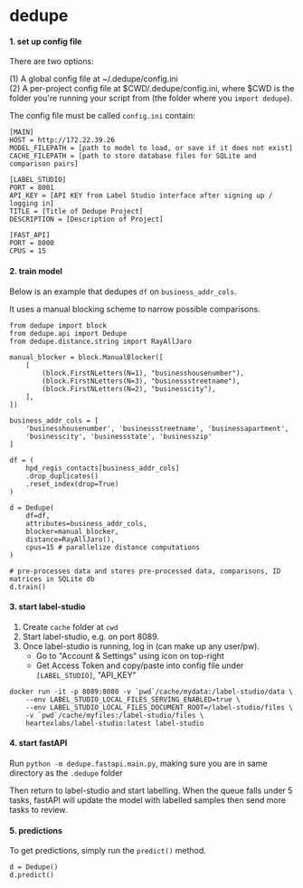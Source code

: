 # dedupe  

#### 1. set up config file

There are two options:

(1) A global config file at ~/.dedupe/config.ini  
(2) A per-project config file at $CWD/.dedupe/config.ini, where $CWD is the folder you're running your script from (the folder where you `import dedupe`).

The config file must be called `config.ini` contain:

```
[MAIN]
HOST = http://172.22.39.26
MODEL_FILEPATH = [path to model to load, or save if it does not exist]
CACHE_FILEPATH = [path to store database files for SQLite and comparison pairs]

[LABEL_STUDIO]
PORT = 8001
API_KEY = [API KEY from Label Studio interface after signing up / logging in]
TITLE = [Title of Dedupe Project]
DESCRIPTION = [Description of Project]

[FAST_API]
PORT = 8000
CPUS = 15
```

#### 2. train model

Below is an example that dedupes `df` on `business_addr_cols`.

It uses a manual blocking scheme to narrow possible comparisons.

```
from dedupe import block
from dedupe.api import Dedupe
from dedupe.distance.string import RayAllJaro

manual_blocker = block.ManualBlocker([
    [
        (block.FirstNLetters(N=1), "businesshousenumber"),
        (block.FirstNLetters(N=3), "businessstreetname"), 
        (block.FirstNLetters(N=2), "businesscity"), 
    ],
])

business_addr_cols = [
    'businesshousenumber', 'businessstreetname', 'businessapartment',
    'businesscity', 'businessstate', 'businesszip'
]

df = (
    hpd_regis_contacts[business_addr_cols]
    .drop_duplicates()
    .reset_index(drop=True)
)

d = Dedupe(
    df=df, 
    attributes=business_addr_cols, 
    blocker=manual_blocker,
    distance=RayAllJaro(), 
    cpus=15 # parallelize distance computations
)

# pre-processes data and stores pre-processed data, comparisons, ID matrices in SQLite db
d.train()
```

#### 3. start label-studio

1. Create `cache` folder at `cwd`
2. Start label-studio, e.g. on port 8089.
3. Once label-studio is running, log in (can make up any user/pw).
    - Go to "Account & Settings" using icon on top-right
    - Get Access Token and copy/paste into config file under `[LABEL_STUDIO]`, "API_KEY"

```
docker run -it -p 8089:8080 -v `pwd`/cache/mydata:/label-studio/data \
	--env LABEL_STUDIO_LOCAL_FILES_SERVING_ENABLED=true \
	--env LABEL_STUDIO_LOCAL_FILES_DOCUMENT_ROOT=/label-studio/files \
	-v `pwd`/cache/myfiles:/label-studio/files \
	heartexlabs/label-studio:latest label-studio
```

#### 4. start fastAPI

Run `python -m dedupe.fastapi.main.py`, making sure you are in same directory as the `.dedupe` folder

Then return to label-studio and start labelling. When the queue falls under 5 tasks, fastAPI will 
update the model with labelled samples then send more tasks to review.

#### 5. predictions

To get predictions, simply run the `predict()` method.

```
d = Dedupe()
d.predict()
```